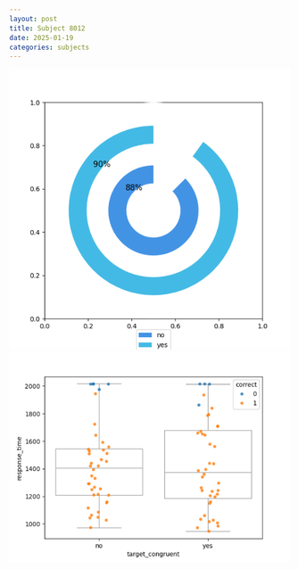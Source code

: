 ```yaml
---
layout: post
title: Subject 8012
date: 2025-01-19
categories: subjects
---
```


![](data/8012/run-3/8012_accuracy_target_congruence.png)
![](data/8012/run-3/8012_rt_congruence.png)
